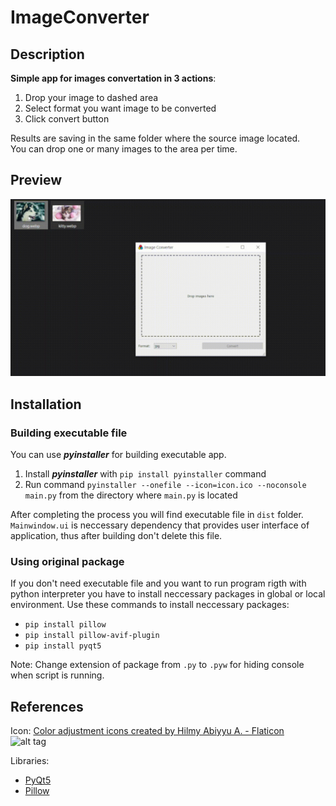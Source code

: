 # ImageConverter
## Description
__Simple app for images convertation in 3 actions__:    
1. Drop your image to dashed area
2. Select format you want image to be converted
3. Click convert button  

Results are saving in the same folder where the source image located.  
You can drop one or many images to the area per time.

## Preview
<img width="600" src="https://github.com/Thermazote/ImageConverter/raw/master/preview.gif">

## Installation
### Building executable file
You can use _**pyinstaller**_ for building executable app.  
1. Install _**pyinstaller**_ with ```pip install pyinstaller``` command
2. Run command ```pyinstaller --onefile --icon=icon.ico --noconsole main.py``` from the directory where ```main.py``` is located  

After completing the process you will find executable file in ```dist``` folder.  
```Mainwindow.ui``` is neccessary dependency that provides user interface of application, thus after building don't delete this file.  

### Using original package
If you don't need executable file and you want to run program rigth with python interpreter you have to install neccessary packages in global or local environment.
Use these commands to install neccessary packages:
- ```pip install pillow```
- ```pip install pillow-avif-plugin```
- ```pip install pyqt5```  

Note: Change extension of package from ```.py``` to ```.pyw``` for hiding console when script is running.

## References
Icon: <a href="https://www.flaticon.com/free-icons/color-adjustment" title="color adjustment icons">Color adjustment icons created by Hilmy Abiyyu A. - Flaticon</a>  
![alt tag](https://github.com/Thermazote/ImageConverter/raw/master/icon.ico)

Libraries: 
- <a href="https://www.riverbankcomputing.com/static/Docs/PyQt5/">PyQt5</a>  
- <a href="https://pillow.readthedocs.io/en/stable/">Pillow</a>  


